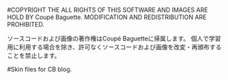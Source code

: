 #COPYRIGHT
THE ALL RIGHTS OF THIS SOFTWARE AND IMAGES ARE HOLD BY Coupé Baguette.
MODIFICATION AND REDISTRIBUTION ARE PROHIBITED.


ソースコードおよび画像の著作権はCoupé Baguetteに帰属します。
個人で学習用に利用する場合を除き、許可なくソースコードおよび画像を改変・再頒布することを禁止します。


#Skin files for CB blog.
